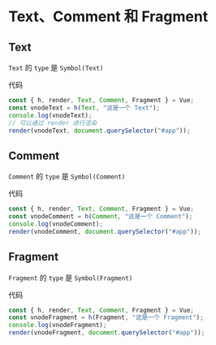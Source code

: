 # Text、Comment 和 Fragment

## Text

`Text` 的 `type` 是 `Symbol(Text)`

代码

```js
const { h, render, Text, Comment, Fragment } = Vue;
const vnodeText = h(Text, "这是一个 Text");
console.log(vnodeText);
// 可以通过 render 进行渲染
render(vnodeText, document.querySelector("#app"));
```

## Comment

`Comment` 的 `type` 是 `Symbol(Comment)`

代码

```js
const { h, render, Text, Comment, Fragment } = Vue;
const vnodeComment = h(Comment, "这是一个 Comment");
console.log(vnodeComment);
render(vnodeComment, document.querySelector("#app"));
```

## Fragment

`Fragment` 的 `type` 是 `Symbol(Fragment)`

代码

```js
const { h, render, Text, Comment, Fragment } = Vue;
const vnodeFragment = h(Fragment, "这是一个 Fragment");
console.log(vnodeFragment);
render(vnodeFragment, document.querySelector("#app"));
```
